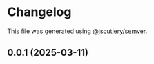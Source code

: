 # Changelog

This file was generated using [@jscutlery/semver](https://github.com/jscutlery/semver).

## 0.0.1 (2025-03-11)
